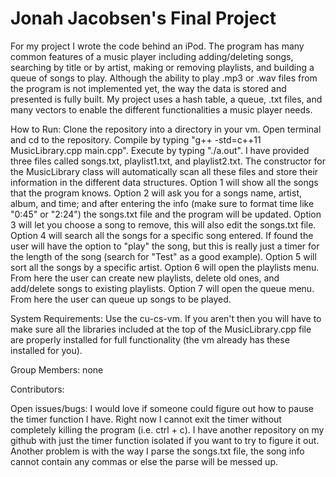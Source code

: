 # Jonah Jacobsen's Final Project
For my project I wrote the code behind an iPod. The program has many common features of a music player including adding/deleting songs, searching by title or by artist, making or removing playlists, and building a queue of songs to play. Although the ability to play .mp3 or .wav files from the program is not implemented yet, the way the data is stored and presented is fully built. My project uses a hash table, a queue, .txt files, and many vectors to enable the different functionalities a music player needs.

How to Run: Clone the repository into a directory in your vm. Open terminal and cd to the repository. Compile by typing "g++ -std=c++11 MusicLibrary.cpp main.cpp". Execute by typing "./a.out". I have provided three files called songs.txt, playlist1.txt, and playlist2.txt. The constructor for the MusicLibrary class will automatically scan all these files and store their information in the different data structures. Option 1 will show all the songs that the program knows. Option 2 will ask you for a songs name, artist, album, and time; and after entering the info (make sure to format time like "0:45" or "2:24") the songs.txt file and the program will be updated. Option 3 will let you choose a song to remove, this will also edit the songs.txt file. Option 4 will search all the songs for a specific song entered. If found the user will have the option to "play" the song, but this is really just a timer for the length of the song (search for "Test" as a good example). Option 5 will sort all the songs by a specific artist. Option 6 will open the playlists menu. From here the user can create new playlists, delete old ones, and add/delete songs to existing playlists. Option 7 will open the queue menu. From here the user can queue up songs to be played.

System Requirements: Use the cu-cs-vm. If you aren't then you will have to make sure all the libraries included at the top of the MusicLibrary.cpp file are properly installed for full functionality (the vm already has these installed for you).

Group Members: none

Contributors:

Open issues/bugs: I would love if someone could figure out how to pause the timer function I have. Right now I cannot exit the timer without completely killing the program (i.e. ctrl + c). I have another repository on my github with just the timer function isolated if you want to try to figure it out. Another problem is with the way I parse the songs.txt file, the song info cannot contain any commas or else the parse will be messed up.